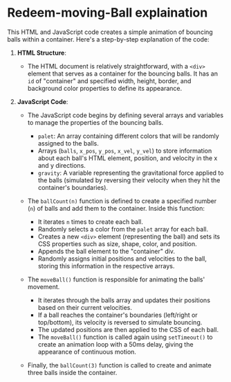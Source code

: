 # Redeem-moving-Ball explaination

This HTML and JavaScript code creates a simple animation of bouncing balls within a container. Here's a step-by-step explanation of the code:

1. **HTML Structure**:
   - The HTML document is relatively straightforward, with a `<div>` element that serves as a container for the bouncing balls. It has an `id` of "container" and specified width, height, border, and background color properties to define its appearance.

2. **JavaScript Code**:
   - The JavaScript code begins by defining several arrays and variables to manage the properties of the bouncing balls.
     - `palet`: An array containing different colors that will be randomly assigned to the balls.
     - Arrays (`balls`, `x_pos`, `y_pos`, `x_vel`, `y_vel`) to store information about each ball's HTML element, position, and velocity in the x and y directions.
     - `gravity`: A variable representing the gravitational force applied to the balls (simulated by reversing their velocity when they hit the container's boundaries).

   - The `ballCount(n)` function is defined to create a specified number (`n`) of balls and add them to the container. Inside this function:
     - It iterates `n` times to create each ball.
     - Randomly selects a color from the `palet` array for each ball.
     - Creates a new `<div>` element (representing the ball) and sets its CSS properties such as size, shape, color, and position.
     - Appends the ball element to the "container" div.
     - Randomly assigns initial positions and velocities to the ball, storing this information in the respective arrays.

   - The `moveBall()` function is responsible for animating the balls' movement.
     - It iterates through the balls array and updates their positions based on their current velocities.
     - If a ball reaches the container's boundaries (left/right or top/bottom), its velocity is reversed to simulate bouncing.
     - The updated positions are then applied to the CSS of each ball.
     - The `moveBall()` function is called again using `setTimeout()` to create an animation loop with a 50ms delay, giving the appearance of continuous motion.

   - Finally, the `ballCount(3)` function is called to create and animate three balls inside the container.
